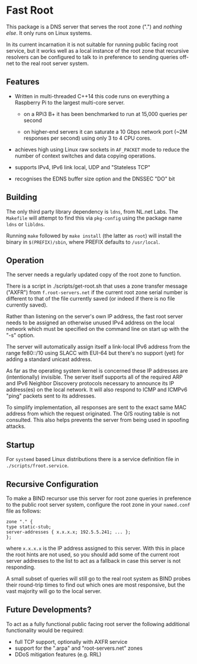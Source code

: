 Fast Root
=========

This package is a DNS server that serves the root zone (".")
and _nothing else_.  It only runs on Linux systems.

In its current incarnation it is not suitable for running public
facing root service, but it works well as a local instance of the
root zone that recursive resolvers can be configured to talk to in
preference to sending queries off-net to the real root server system.

Features
--------

- Written in multi-threaded C++14 this code runs on everything a
Raspberry Pi to the largest multi-core server.

    - on a RPi3 B+ it has been benchmarked to run at 15,000
       queries per second

    - on higher-end servers it can saturate a 10 Gbps network
      port (~2M responses per second) using only 3 to 4 CPU cores.

- achieves high using Linux raw sockets in `AF_PACKET` mode to reduce
the number of context switches and data copying operations.

- supports IPv4, IPv6 link local, UDP and "Stateless TCP"

- recognises the EDNS buffer size option and the DNSSEC "DO" bit

Building
--------

The only third party library dependency is `ldns`, from NL.net Labs.
The `Makefile` will attempt to find this via `pkg-config` using the
package name `ldns` or `libldns`.

Running `make` followed by `make install` (the latter as `root`)
will install the binary in `$(PREFIX)/sbin`, where PREFIX defaults
to `/usr/local`.

Operation
---------

The server needs a regularly updated copy of the root zone to function.

There is a script in ./scripts/get-root.sh that uses a zone transfer
message ("AXFR") from `f.root-servers.net` if the current root zone
serial number is different to that of the file currently saved (or
indeed if there is no file currently saved).

Rather than listening on the server's own IP address, the fast root
server needs to be assigned an otherwise unused IPv4 address on the
local network which must be specified on the command line on start
up with the "-s" option.

The server will automatically assign itself a link-local IPv6 address
from the range fe80::/10 using SLACC with EUI-64  but there's no
support (yet) for adding a standard unicast address.

As far as the operating system kernel is concerned these IP addresses
are (intentionally) invisible.  The server itself supports all of
the required ARP and IPv6 Neighbor Discovery protocols necessary
to announce its IP address(es) on the local network.  It will also
respond to ICMP and ICMPv6 "ping" packets sent to its addresses.

To simplify implementation, all responses are sent to the exact same
MAC address from which the request originated.  The O/S routing table
is not consulted.  This also helps prevents the server from being used 
in spoofing attacks.

Startup
-------

For `systemd` based Linux distributions there is a service definition
file in `./scripts/froot.service`.

Recursive Configuration
-----------------------

To make a BIND recursor use this server for root zone queries in
preference to the public root server system, configure the root zone
in your `named.conf` file as follows:

    zone "." {
	type static-stub;
	server-addresses { x.x.x.x; 192.5.5.241; ... };
    };

where `x.x.x.x` is the IP address assigned to this server.  With this
in place the root hints are not used, so you should add some of the
current root server addresses to the list to act as a fallback in
case this server is not responding.

A small subset of queries will still go to the real root system as
BIND probes their round-trip times to find out which ones are most
responsive, but the vast majority will go to the local server.

Future Developments?
--------------------

To act as a fully functional public facing root server the following
additional functionality would be required:

- full TCP support, optionally with AXFR service
- support for the ".arpa" and "root-servers.net" zones
- DDoS mitigation features (e.g. RRL)

